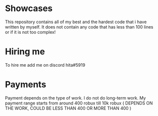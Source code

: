 # Showcases
This repository contains all of my best and the hardest code that i have written by myself.
It does not contain any code that has less than 100 lines or if it is not too complex!

# Hiring me
To hire me add me on discord hita#5919

# Payments
Payment depends on the type of work. I do not do long-term work.
My payment range starts from around 400 robux till 10k robux ( DEPENDS ON THE WORK, COULD BE LESS THAN 400 OR MORE THAN 400 )
